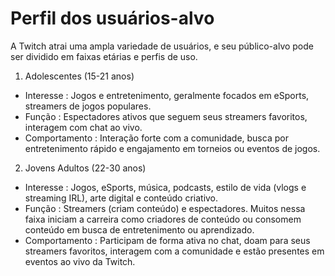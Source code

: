 # Perfil dos usuários-alvo
 A Twitch atrai uma ampla variedade de usuários, e seu público-alvo pode ser dividido em faixas etárias e perfis de uso.
 
1. Adolescentes (15-21 anos)
- Interesse : Jogos e entretenimento, geralmente focados em eSports, streamers de jogos populares.
- Função : Espectadores ativos que seguem seus streamers favoritos, interagem com chat ao vivo.
- Comportamento : Interação forte com a comunidade, busca por entretenimento rápido e engajamento em torneios ou eventos de jogos.
  
2. Jovens Adultos (22-30 anos)
- Interesse : Jogos, eSports, música, podcasts, estilo de vida (vlogs e streaming IRL), arte digital e conteúdo criativo.
- Função : Streamers (criam conteúdo) e espectadores. Muitos nessa faixa iniciam a carreira como criadores de conteúdo ou consomem conteúdo em busca de entretenimento ou aprendizado.
- Comportamento : Participam de forma ativa no chat, doam para seus streamers favoritos, interagem com a comunidade e estão presentes em eventos ao vivo da Twitch.

